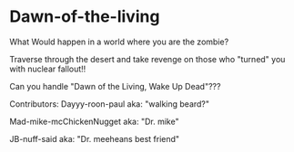 Dawn-of-the-living
==================
What Would happen in a world where you are the zombie?

Traverse through the desert and take revenge on those who "turned" you with nuclear fallout!!

Can you handle "Dawn of the Living, Wake Up Dead"???

Contributors:
Dayyy-roon-paul aka: "walking beard?"

Mad-mike-mcChickenNugget aka: "Dr. mike" 

JB-nuff-said aka: "Dr. meeheans best friend"

